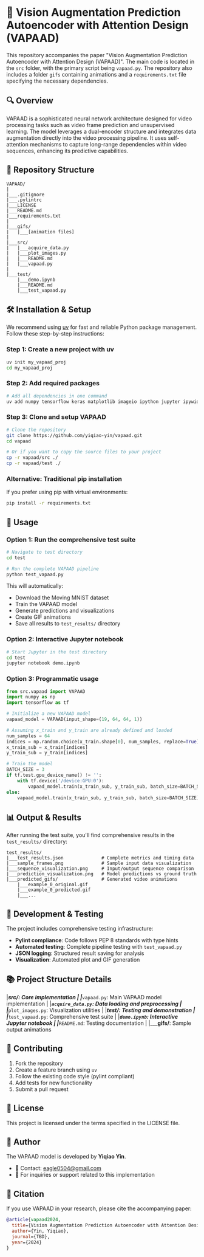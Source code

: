 # 🚀 Vision Augmentation Prediction Autoencoder with Attention Design (VAPAAD)

This repository accompanies the paper "Vision Augmentation Prediction Autoencoder with Attention Design (VAPAAD)". The main code is located in the `src` folder, with the primary script being `vapaad.py`. The repository also includes a folder `gifs` containing animations and a `requirements.txt` file specifying the necessary dependencies.

## 🔍 Overview

VAPAAD is a sophisticated neural network architecture designed for video processing tasks such as video frame prediction and unsupervised learning. The model leverages a dual-encoder structure and integrates data augmentation directly into the video processing pipeline. It uses self-attention mechanisms to capture long-range dependencies within video sequences, enhancing its predictive capabilities.

## 📁 Repository Structure

```
VAPAAD/
|
|___.gitignore
|___.pylintrc
|___LICENSE
|___README.md
|___requirements.txt
|
|___gifs/
|   |___[animation files]
|
|___src/
|   |___acquire_data.py
|   |___plot_images.py
|   |___README.md
|   |___vapaad.py
|
|___test/
    |___demo.ipynb
    |___README.md
    |___test_vapaad.py
```

## 🛠️ Installation & Setup

We recommend using [uv](https://docs.astral.sh/uv/) for fast and reliable Python package management. Follow these step-by-step instructions:

### Step 1: Create a new project with uv

```bash
uv init my_vapaad_proj
cd my_vapaad_proj
```

### Step 2: Add required packages

```bash
# Add all dependencies in one command
uv add numpy tensorflow keras matplotlib imageio ipython jupyter ipywidgets
```

### Step 3: Clone and setup VAPAAD

```bash
# Clone the repository
git clone https://github.com/yiqiao-yin/vapaad.git
cd vapaad

# Or if you want to copy the source files to your project
cp -r vapaad/src ./
cp -r vapaad/test ./
```

### Alternative: Traditional pip installation

If you prefer using pip with virtual environments:

```bash
pip install -r requirements.txt
```

## 🚀 Usage

### Option 1: Run the comprehensive test suite

```bash
# Navigate to test directory
cd test

# Run the complete VAPAAD pipeline
python test_vapaad.py
```

This will automatically:
- Download the Moving MNIST dataset
- Train the VAPAAD model
- Generate predictions and visualizations  
- Create GIF animations
- Save all results to `test_results/` directory

### Option 2: Interactive Jupyter notebook

```bash
# Start Jupyter in the test directory
cd test
jupyter notebook demo.ipynb
```

### Option 3: Programmatic usage

```python
from src.vapaad import VAPAAD
import numpy as np
import tensorflow as tf

# Initialize a new VAPAAD model
vapaad_model = VAPAAD(input_shape=(19, 64, 64, 1))

# Assuming x_train and y_train are already defined and loaded
num_samples = 64
indices = np.random.choice(x_train.shape[0], num_samples, replace=True)
x_train_sub = x_train[indices]
y_train_sub = y_train[indices]

# Train the model
BATCH_SIZE = 3
if tf.test.gpu_device_name() != '':
    with tf.device('/device:GPU:0'):
        vapaad_model.train(x_train_sub, y_train_sub, batch_size=BATCH_SIZE)
else:
    vapaad_model.train(x_train_sub, y_train_sub, batch_size=BATCH_SIZE)
```

## 📊 Output & Results

After running the test suite, you'll find comprehensive results in the `test_results/` directory:

```
test_results/
|___test_results.json              # Complete metrics and timing data
|___sample_frames.png              # Sample input data visualization
|___sequence_visualization.png     # Input/output sequence comparison  
|___prediction_visualization.png   # Model predictions vs ground truth
|___predicted_gifs/                # Generated video animations
    |___example_0_original.gif
    |___example_0_predicted.gif
    |___...
```

## 🔧 Development & Testing

The project includes comprehensive testing infrastructure:

- **Pylint compliance**: Code follows PEP 8 standards with type hints
- **Automated testing**: Complete pipeline testing with `test_vapaad.py`
- **JSON logging**: Structured result saving for analysis
- **Visualization**: Automated plot and GIF generation

## 📚 Project Structure Details

|___**src/**: Core implementation
|   |___`vapaad.py`: Main VAPAAD model implementation
|   |___`acquire_data.py`: Data loading and preprocessing
|   |___`plot_images.py`: Visualization utilities
|
|___**test/**: Testing and demonstration
|   |___`test_vapaad.py`: Comprehensive test suite
|   |___`demo.ipynb`: Interactive Jupyter notebook
|   |___`README.md`: Testing documentation
|
|___**gifs/**: Sample output animations

## 🤝 Contributing

1. Fork the repository
2. Create a feature branch using `uv`
3. Follow the existing code style (pylint compliant)
4. Add tests for new functionality
5. Submit a pull request

## 📄 License

This project is licensed under the terms specified in the LICENSE file.

## 👤 Author

The VAPAAD model is developed by **Yiqiao Yin**.
- 📧 Contact: eagle0504@gmail.com
- 🔗 For inquiries or support related to this implementation

## 🙏 Citation

If you use VAPAAD in your research, please cite the accompanying paper:

```bibtex
@article{vapaad2024,
  title={Vision Augmentation Prediction Autoencoder with Attention Design (VAPAAD)},
  author={Yin, Yiqiao},
  journal={TBD},
  year={2024}
}
```
